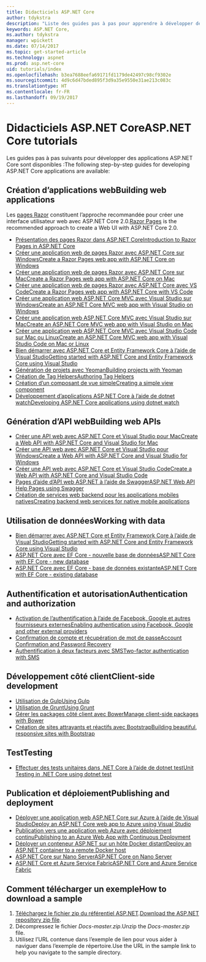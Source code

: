 ```yaml
---
title: Didacticiels ASP.NET Core
author: tdykstra
description: "Liste des guides pas à pas pour apprendre à développer des applications ASP.NET Core."
keywords: ASP.NET Core,
ms.author: tdykstra
manager: wpickett
ms.date: 07/14/2017
ms.topic: get-started-article
ms.technology: aspnet
ms.prod: asp.net-core
uid: tutorials/index
ms.openlocfilehash: b3ea7688eefa69171fd1179de42497c98cf9302e
ms.sourcegitcommit: 4d9c6d47bded895f3d9a35e9550e31ae213c083c
ms.translationtype: HT
ms.contentlocale: fr-FR
ms.lasthandoff: 09/19/2017
---
```

# <a name="aspnet-core-tutorials"></a><span data-ttu-id="b6a31-104">Didacticiels ASP.NET Core</span><span class="sxs-lookup"><span data-stu-id="b6a31-104">ASP.NET Core tutorials</span></span>

<span data-ttu-id="b6a31-105">Les guides pas à pas suivants pour développer des applications ASP.NET Core sont disponibles :</span><span class="sxs-lookup"><span data-stu-id="b6a31-105">The following step-by-step guides for developing ASP.NET Core applications are available:</span></span>

## <a name="building-web-applications"></a><span data-ttu-id="b6a31-106">Création d’applications web</span><span class="sxs-lookup"><span data-stu-id="b6a31-106">Building web applications</span></span>

<span data-ttu-id="b6a31-107">Les [pages Razor](xref:mvc/razor-pages/index) constituent l’approche recommandée pour créer une interface utilisateur web avec ASP.NET Core 2.0.</span><span class="sxs-lookup"><span data-stu-id="b6a31-107">[Razor Pages](xref:mvc/razor-pages/index) is the recommended approach to create a Web UI with ASP.NET Core 2.0.</span></span>

* [<span data-ttu-id="b6a31-108">Présentation des pages Razor dans ASP.NET Core</span><span class="sxs-lookup"><span data-stu-id="b6a31-108">Introduction to Razor Pages in ASP.NET Core</span></span>](xref:mvc/razor-pages/index)
* [<span data-ttu-id="b6a31-109">Créer une application web de pages Razor avec ASP.NET Core sur Windows</span><span class="sxs-lookup"><span data-stu-id="b6a31-109">Create a Razor Pages web app with ASP.NET Core on Windows</span></span>](xref:tutorials/razor-pages/index)
* [<span data-ttu-id="b6a31-110">Créer une application web de pages Razor avec ASP.NET Core sur Mac</span><span class="sxs-lookup"><span data-stu-id="b6a31-110">Create a Razor Pages web app with ASP.NET Core on Mac</span></span>](xref:tutorials/razor-pages-mac/index)  
* [<span data-ttu-id="b6a31-111">Créer une application web de pages Razor avec ASP.NET Core avec VS Code</span><span class="sxs-lookup"><span data-stu-id="b6a31-111">Create a Razor Pages web app with ASP.NET Core with VS Code</span></span>](xref:tutorials/razor-pages-vsc/index) 
* [<span data-ttu-id="b6a31-112">Créer une application web ASP.NET Core MVC avec Visual Studio sur Windows</span><span class="sxs-lookup"><span data-stu-id="b6a31-112">Create an ASP.NET Core MVC web app with Visual Studio on Windows</span></span>](first-mvc-app/index.md)
* [<span data-ttu-id="b6a31-113">Créer une application web ASP.NET Core MVC avec Visual Studio sur Mac</span><span class="sxs-lookup"><span data-stu-id="b6a31-113">Create an ASP.NET Core MVC web app with Visual Studio on Mac</span></span>](first-mvc-app-mac/index.md)
* [<span data-ttu-id="b6a31-114">Créer une application web ASP.NET Core MVC avec Visual Studio Code sur Mac ou Linux</span><span class="sxs-lookup"><span data-stu-id="b6a31-114">Create an ASP.NET Core MVC web app with Visual Studio Code on Mac or Linux </span></span>](first-mvc-app-xplat/index.md)
* [<span data-ttu-id="b6a31-115">Bien démarrer avec ASP.NET Core et Entity Framework Core à l’aide de Visual Studio</span><span class="sxs-lookup"><span data-stu-id="b6a31-115">Getting started with ASP.NET Core and Entity Framework Core using Visual Studio</span></span>](../data/ef-mvc/index.md)
* [<span data-ttu-id="b6a31-116">Génération de projets avec Yeoman</span><span class="sxs-lookup"><span data-stu-id="b6a31-116">Building projects with Yeoman</span></span>](../client-side/yeoman.md)
* [<span data-ttu-id="b6a31-117">Création de Tag Helpers</span><span class="sxs-lookup"><span data-stu-id="b6a31-117">Authoring Tag Helpers</span></span>](../mvc/views/tag-helpers/authoring.md)
* [<span data-ttu-id="b6a31-118">Création d’un composant de vue simple</span><span class="sxs-lookup"><span data-stu-id="b6a31-118">Creating a simple view component</span></span>](../mvc/views/view-components.md#walkthrough-creating-a-simple-view-component)
* [<span data-ttu-id="b6a31-119">Développement d’applications ASP.NET Core à l’aide de dotnet watch</span><span class="sxs-lookup"><span data-stu-id="b6a31-119">Developing ASP.NET Core applications using dotnet watch</span></span>](dotnet-watch.md)

## <a name="building-web-apis"></a><span data-ttu-id="b6a31-120">Génération d’API web</span><span class="sxs-lookup"><span data-stu-id="b6a31-120">Building web APIs</span></span>
* [<span data-ttu-id="b6a31-121">Créer une API web avec ASP.NET Core et Visual Studio pour Mac</span><span class="sxs-lookup"><span data-stu-id="b6a31-121">Create a Web API with ASP.NET Core and Visual Studio for Mac</span></span>](xref:tutorials/first-web-api-mac)
* [<span data-ttu-id="b6a31-122">Créer une API web avec ASP.NET Core et Visual Studio pour Windows</span><span class="sxs-lookup"><span data-stu-id="b6a31-122">Create a Web API with ASP.NET Core and Visual Studio for Windows</span></span>](first-web-api.md)
* [<span data-ttu-id="b6a31-123">Créer une API web avec ASP.NET Core et Visual Studio Code</span><span class="sxs-lookup"><span data-stu-id="b6a31-123">Create a Web API with ASP.NET Core and Visual Studio Code</span></span>](web-api-vsc.md)
* [<span data-ttu-id="b6a31-124">Pages d’aide d’API web ASP.NET à l’aide de Swagger</span><span class="sxs-lookup"><span data-stu-id="b6a31-124">ASP.NET Web API Help Pages using Swagger</span></span>](web-api-help-pages-using-swagger.md)
* [<span data-ttu-id="b6a31-125">Création de services web backend pour les applications mobiles natives</span><span class="sxs-lookup"><span data-stu-id="b6a31-125">Creating backend web services for native mobile applications</span></span>](../mobile/native-mobile-backend.md)

## <a name="working-with-data"></a><span data-ttu-id="b6a31-126">Utilisation de données</span><span class="sxs-lookup"><span data-stu-id="b6a31-126">Working with data</span></span>
* [<span data-ttu-id="b6a31-127">Bien démarrer avec ASP.NET Core et Entity Framework Core à l’aide de Visual Studio</span><span class="sxs-lookup"><span data-stu-id="b6a31-127">Getting started with ASP.NET Core and Entity Framework Core using Visual Studio</span></span>](../data/ef-mvc/index.md)
* [<span data-ttu-id="b6a31-128">ASP.NET Core avec EF Core - nouvelle base de données</span><span class="sxs-lookup"><span data-stu-id="b6a31-128">ASP.NET Core with EF Core - new database</span></span>](https://docs.microsoft.com/ef/core/get-started/aspnetcore/new-db)
* [<span data-ttu-id="b6a31-129">ASP.NET Core avec EF Core - base de données existante</span><span class="sxs-lookup"><span data-stu-id="b6a31-129">ASP.NET Core with EF Core - existing database</span></span>](https://docs.microsoft.com/ef/core/get-started/aspnetcore/existing-db)

## <a name="authentication-and-authorization"></a><span data-ttu-id="b6a31-130">Authentification et autorisation</span><span class="sxs-lookup"><span data-stu-id="b6a31-130">Authentication and authorization</span></span>
* [<span data-ttu-id="b6a31-131">Activation de l’authentification à l’aide de Facebook, Google et autres fournisseurs externes</span><span class="sxs-lookup"><span data-stu-id="b6a31-131">Enabling authentication using Facebook, Google and other external providers</span></span>](../security/authentication/social/index.md)
* [<span data-ttu-id="b6a31-132">Confirmation de compte et récupération de mot de passe</span><span class="sxs-lookup"><span data-stu-id="b6a31-132">Account Confirmation and Password Recovery</span></span>](../security/authentication/accconfirm.md)
* [<span data-ttu-id="b6a31-133">Authentification à deux facteurs avec SMS</span><span class="sxs-lookup"><span data-stu-id="b6a31-133">Two-factor authentication with SMS</span></span>](../security/authentication/2fa.md)

## <a name="client-side-development"></a><span data-ttu-id="b6a31-134">Développement côté client</span><span class="sxs-lookup"><span data-stu-id="b6a31-134">Client-side development</span></span>
* [<span data-ttu-id="b6a31-135">Utilisation de Gulp</span><span class="sxs-lookup"><span data-stu-id="b6a31-135">Using Gulp</span></span>](../client-side/using-gulp.md)
* [<span data-ttu-id="b6a31-136">Utilisation de Grunt</span><span class="sxs-lookup"><span data-stu-id="b6a31-136">Using Grunt</span></span>](../client-side/using-grunt.md)
* [<span data-ttu-id="b6a31-137">Gérer les packages côté client avec Bower</span><span class="sxs-lookup"><span data-stu-id="b6a31-137">Manage client-side packages with Bower</span></span>](../client-side/bower.md)
* [<span data-ttu-id="b6a31-138">Création de sites attrayants et réactifs avec Bootstrap</span><span class="sxs-lookup"><span data-stu-id="b6a31-138">Building beautiful, responsive sites with Bootstrap</span></span>](../client-side/bootstrap.md)

## <a name="testing"></a><span data-ttu-id="b6a31-139">Test</span><span class="sxs-lookup"><span data-stu-id="b6a31-139">Testing</span></span>
* [<span data-ttu-id="b6a31-140">Effectuer des tests unitaires dans .NET Core à l’aide de dotnet test</span><span class="sxs-lookup"><span data-stu-id="b6a31-140">Unit Testing in .NET Core using dotnet test</span></span>](https://docs.microsoft.com/dotnet/articles/core/testing/unit-testing-with-dotnet-test)

## <a name="publishing-and-deployment"></a><span data-ttu-id="b6a31-141">Publication et déploiement</span><span class="sxs-lookup"><span data-stu-id="b6a31-141">Publishing and deployment</span></span>
* [<span data-ttu-id="b6a31-142">Déployer une application web ASP.NET Core sur Azure à l’aide de Visual Studio</span><span class="sxs-lookup"><span data-stu-id="b6a31-142">Deploy an ASP.NET Core web app to Azure using Visual Studio</span></span>](publish-to-azure-webapp-using-vs.md)
* [<span data-ttu-id="b6a31-143">Publication vers une application web Azure avec déploiement continu</span><span class="sxs-lookup"><span data-stu-id="b6a31-143">Publishing to an Azure Web App with Continuous Deployment</span></span>](../publishing/azure-continuous-deployment.md)
* [<span data-ttu-id="b6a31-144">Déployer un conteneur ASP.NET sur un hôte Docker distant</span><span class="sxs-lookup"><span data-stu-id="b6a31-144">Deploy an ASP.NET container to a remote Docker host</span></span>](https://docs.microsoft.com/azure/vs-azure-tools-docker-hosting-web-apps-in-docker)
* [<span data-ttu-id="b6a31-145">ASP.NET Core sur Nano Server</span><span class="sxs-lookup"><span data-stu-id="b6a31-145">ASP.NET Core on Nano Server</span></span>](nano-server.md)
* [<span data-ttu-id="b6a31-146">ASP.NET Core et Azure Service Fabric</span><span class="sxs-lookup"><span data-stu-id="b6a31-146">ASP.NET Core and Azure Service Fabric</span></span>](https://docs.microsoft.com/azure/service-fabric/service-fabric-add-a-web-frontend)

<a name="download"></a> 
## <a name="how-to-download-a-sample"></a><span data-ttu-id="b6a31-147">Comment télécharger un exemple</span><span class="sxs-lookup"><span data-stu-id="b6a31-147">How to download a sample</span></span>
1. <span data-ttu-id="b6a31-148">[Téléchargez le fichier zip du référentiel ASP.NET](https://codeload.github.com/aspnet/Docs/zip/master).</span><span class="sxs-lookup"><span data-stu-id="b6a31-148">[Download the ASP.NET repository zip file](https://codeload.github.com/aspnet/Docs/zip/master).</span></span>
1. <span data-ttu-id="b6a31-149">Décompressez le fichier *Docs-master.zip*.</span><span class="sxs-lookup"><span data-stu-id="b6a31-149">Unzip the *Docs-master.zip* file.</span></span>
1. <span data-ttu-id="b6a31-150">Utilisez l’URL contenue dans l’exemple de lien pour vous aider à naviguer dans l’exemple de répertoire.</span><span class="sxs-lookup"><span data-stu-id="b6a31-150">Use the URL in the sample link to help you navigate to the sample directory.</span></span> 
